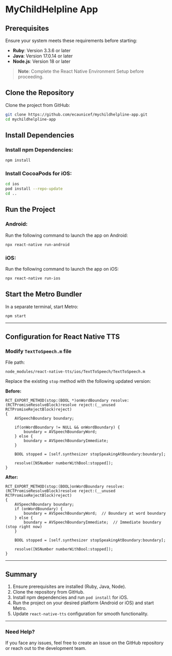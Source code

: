 # MyChildHelpline App

## Prerequisites

Ensure your system meets these requirements before starting:

-   **Ruby**: Version 3.3.6 or later
-   **Java**: Version 17.0.14 or later
-   **Node.js**: Version 18 or later

> **Note**: Complete the React Native Environment Setup before proceeding.

## Clone the Repository

Clone the project from GitHub:

```sh
git clone https://github.com/ecaunicef/mychildhelpline-app.git
cd mychildhelpline-app
```

## Install Dependencies

### Install npm Dependencies:

```sh
npm install
```

### Install CocoaPods for iOS:

```sh
cd ios
pod install --repo-update
cd ..
```

## Run the Project

### Android:

Run the following command to launch the app on Android:

```sh
npx react-native run-android
```

### iOS:

Run the following command to launch the app on iOS:

```sh
npx react-native run-ios
```

## Start the Metro Bundler

In a separate terminal, start Metro:

```sh
npm start
```

---

## Configuration for React Native TTS

### Modify `TextToSpeech.m` file

File path:

```
node_modules/react-native-tts/ios/TextToSpeech/TextToSpeech.m
```

Replace the existing `stop` method with the following updated version:

**Before:**

```objc
RCT_EXPORT_METHOD(stop:(BOOL *)onWordBoundary resolve:(RCTPromiseResolveBlock)resolve reject:(__unused RCTPromiseRejectBlock)reject)
{
    AVSpeechBoundary boundary;

    if(onWordBoundary != NULL && onWordBoundary) {
        boundary = AVSpeechBoundaryWord;
    } else {
        boundary = AVSpeechBoundaryImmediate;
    }

    BOOL stopped = [self.synthesizer stopSpeakingAtBoundary:boundary];

    resolve([NSNumber numberWithBool:stopped]);
}
```

**After:**

```objc
RCT_EXPORT_METHOD(stop:(BOOL)onWordBoundary resolve:(RCTPromiseResolveBlock)resolve reject:(__unused RCTPromiseRejectBlock)reject)
{
    AVSpeechBoundary boundary;
    if (onWordBoundary) {
        boundary = AVSpeechBoundaryWord;  // Boundary at word boundary
    } else {
        boundary = AVSpeechBoundaryImmediate;  // Immediate boundary (stop right now)
    }

    BOOL stopped = [self.synthesizer stopSpeakingAtBoundary:boundary];

    resolve([NSNumber numberWithBool:stopped]);
}
```

---

## Summary

1. Ensure prerequisites are installed (Ruby, Java, Node).
2. Clone the repository from GitHub.
3. Install npm dependencies and run `pod install` for iOS.
4. Run the project on your desired platform (Android or iOS) and start Metro.
5. Update `react-native-tts` configuration for smooth functionality.

---

### Need Help?

If you face any issues, feel free to create an issue on the GitHub repository or reach out to the development team.
